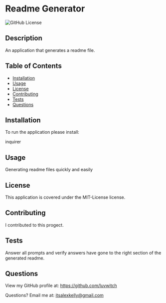 # Readme Generator
![GitHub License](https://img.shields.io/badge/license-MIT-License-blue.svg)

## Description
An application that generates a readme file.
    
## Table of Contents
    
* [Installation](#installation)
* [Usage](#usage)
* [License](#license)
* [Contributing](#contributing)
* [Tests](#test)
* [Questions](#questions)
    
## Installation

To run the application please install:

inquirer

## Usage
    
Generating readme files quickly and easily
    
## License
    
This application is covered under the MIT-License license.
    
## Contributing
    
I contributed to this progect.
    
## Tests
    
Answer all prompts and verify answers have gone to the right section of the generated readme.
    
## Questions

View my GitHub profile at:
https://github.com/luvwitch
    
Questions? Email me at:
itsalexkelly@gmail.com
